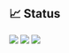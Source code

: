 ## 📈 Status
![](http://github-profile-summary-cards.vercel.app/api/cards/profile-details?username=naruto1031&theme=algolia)
![](http://github-profile-summary-cards.vercel.app/api/cards/most-commit-language?username=naruto1031&theme=algolia)
![](http://github-profile-summary-cards.vercel.app/api/cards/productive-time?username=naruto1031&theme=algolia&utcOffset=8)
